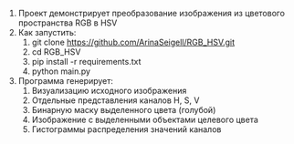 1. Проект демонстрирует преобразование изображения из цветового пространства RGB в HSV
2. Как запустить:
   1. git clone https://github.com/ArinaSeigell/RGB_HSV.git   
   2. cd RGB_HSV
   3. pip install -r requirements.txt
   4. python main.py
3. Программа генерирует:
   1. Визуализацию исходного изображения
   2. Отдельные представления каналов H, S, V
   3. Бинарную маску выделенного цвета (голубой)
   4. Изображение с выделенными объектами целевого цвета
   5. Гистограммы распределения значений каналов
